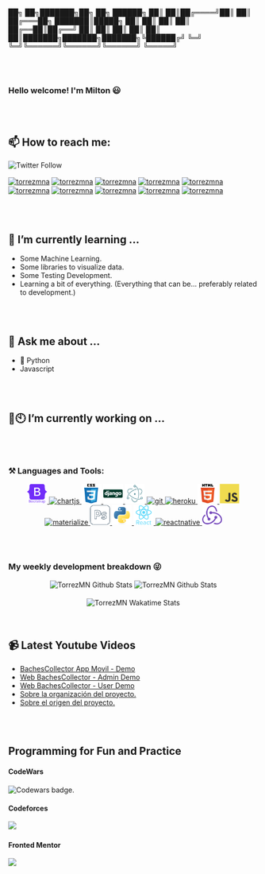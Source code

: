 
 
 ██╗  ██╗███████╗██╗     ██╗      ██████╗ 
 ██║  ██║██╔════╝██║     ██║     ██╔═══██╗
 ███████║█████╗  ██║     ██║     ██║   ██║
 ██╔══██║██╔══╝  ██║     ██║     ██║   ██║
 ██║  ██║███████╗███████╗███████╗╚██████╔╝
 ╚═╝  ╚═╝╚══════╝╚══════╝╚══════╝ ╚═════╝ 
 
 
<br />
<br />

### Hello welcome! I'm Milton 😃

<br />
<br />

## 📫 How to reach me:

<p align="center">

![Twitter Follow](https://img.shields.io/twitter/follow/mntorrez?style=for-the-badge)

<a href="https://codepen.io/torrezmna" target="blank"><img align="center" src="https://raw.githubusercontent.com/rahuldkjain/github-profile-readme-generator/neutral-icons/src/images/icons/Social/codepen.svg" alt="torrezmna" height="30" width="40" /></a>
<a href="https://dev.to/torrezmn" target="blank"><img align="center" src="https://cdn.jsdelivr.net/npm/simple-icons@3.0.1/icons/dev-dot-to.svg" alt="torrezmna" height="30" width="40" /></a>
<a href="https://twitter.com/torrezmn" target="blank"><img align="center" src="https://raw.githubusercontent.com/rahuldkjain/github-profile-readme-generator/neutral-icons/src/images/icons/Social/twitter.svg" alt="torrezmna" height="30" width="40" /></a>
<a href="https://linkedin.com/in/torrezmna" target="blank"><img align="center" src="https://raw.githubusercontent.com/rahuldkjain/github-profile-readme-generator/neutral-icons/src/images/icons/Social/linked-in-alt.svg" alt="torrezmna" height="30" width="40" /></a>
<a href="https://stackoverflow.com/users/torrezmna" target="blank"><img align="center" src="https://raw.githubusercontent.com/rahuldkjain/github-profile-readme-generator/neutral-icons/src/images/icons/Social/stack-overflow.svg" alt="torrezmna" height="30" width="40" /></a>
<a href="https://kaggle.com/torrezmna" target="blank"><img align="center" src="https://raw.githubusercontent.com/rahuldkjain/github-profile-readme-generator/neutral-icons/src/images/icons/Social/kaggle.svg" alt="torrezmna" height="30" width="40" /></a>
<a href="https://fb.com/torrezmna" target="blank"><img align="center" src="https://raw.githubusercontent.com/rahuldkjain/github-profile-readme-generator/neutral-icons/src/images/icons/Social/facebook.svg" alt="torrezmna" height="30" width="40" /></a>
<a href="https://www.youtube.com/c/torrezmna" target="blank"><img align="center" src="https://raw.githubusercontent.com/rahuldkjain/github-profile-readme-generator/neutral-icons/src/images/icons/Social/youtube.svg" alt="torrezmna" height="30" width="40" /></a>
<a href="https://www.hackerrank.com/torrezmna" target="blank"><img align="center" src="https://raw.githubusercontent.com/rahuldkjain/github-profile-readme-generator/neutral-icons/src/images/icons/Social/hackerrank.svg" alt="torrezmna" height="30" width="40" /></a>
<a href="https://codeforces.com/profile/torrezmna" target="blank"><img align="center" src="https://cdn.jsdelivr.net/npm/simple-icons@3.0.1/icons/codeforces.svg" alt="torrezmna" height="30" width="40" /></a>

</p>

<br />
<br />

## 🌱 I’m currently learning ...

- Some Machine Learning.
- Some libraries to visualize data.
- Some Testing Development.
- Learning a bit of everything. (Everything that can be... preferably related to development.)

<br />
<br />

## 💬 Ask me about ...

- 🐍 Python
- Javascript


<br />
<br />

## 🔨🕙 I’m currently working on ...

<br />
<br />

### ⚒️ Languages and Tools:

<p align="center"> <a href="https://getbootstrap.com" target="_blank"> <img src="https://raw.githubusercontent.com/devicons/devicon/master/icons/bootstrap/bootstrap-plain-wordmark.svg" alt="bootstrap" width="40" height="40"/> </a> <a href="https://www.chartjs.org" target="_blank"> <img src="https://www.chartjs.org/media/logo-title.svg" alt="chartjs" width="40" height="40"/> </a> <a href="https://www.w3schools.com/css/" target="_blank"> <img src="https://raw.githubusercontent.com/devicons/devicon/master/icons/css3/css3-original-wordmark.svg" alt="css3" width="40" height="40"/> </a> <a href="https://www.djangoproject.com/" target="_blank"> <img src="https://raw.githubusercontent.com/devicons/devicon/master/icons/django/django-original.svg" alt="django" width="40" height="40"/> </a> <a href="https://www.electronjs.org" target="_blank"> <img src="https://raw.githubusercontent.com/devicons/devicon/master/icons/electron/electron-original.svg" alt="electron" width="40" height="40"/> </a> <a href="https://git-scm.com/" target="_blank"> <img src="https://www.vectorlogo.zone/logos/git-scm/git-scm-icon.svg" alt="git" width="40" height="40"/> </a> <a href="https://heroku.com" target="_blank"> <img src="https://www.vectorlogo.zone/logos/heroku/heroku-icon.svg" alt="heroku" width="40" height="40"/> </a> <a href="https://www.w3.org/html/" target="_blank"> <img src="https://raw.githubusercontent.com/devicons/devicon/master/icons/html5/html5-original-wordmark.svg" alt="html5" width="40" height="40"/> </a> <a href="https://developer.mozilla.org/en-US/docs/Web/JavaScript" target="_blank"> <img src="https://raw.githubusercontent.com/devicons/devicon/master/icons/javascript/javascript-original.svg" alt="javascript" width="40" height="40"/> </a> <a href="https://materializecss.com/" target="_blank"> <img src="https://raw.githubusercontent.com/prplx/svg-logos/5585531d45d294869c4eaab4d7cf2e9c167710a9/svg/materialize.svg" alt="materialize" width="40" height="40"/> </a> <a href="https://www.photoshop.com/en" target="_blank"> <img src="https://raw.githubusercontent.com/devicons/devicon/master/icons/photoshop/photoshop-line.svg" alt="photoshop" width="40" height="40"/> </a> <a href="https://www.python.org" target="_blank"> <img src="https://raw.githubusercontent.com/devicons/devicon/master/icons/python/python-original.svg" alt="python" width="40" height="40"/> </a> <a href="https://reactjs.org/" target="_blank"> <img src="https://raw.githubusercontent.com/devicons/devicon/master/icons/react/react-original-wordmark.svg" alt="react" width="40" height="40"/> </a> <a href="https://reactnative.dev/" target="_blank"> <img src="https://reactnative.dev/img/header_logo.svg" alt="reactnative" width="40" height="40"/> </a> <a href="https://redux.js.org" target="_blank"> <img src="https://raw.githubusercontent.com/devicons/devicon/master/icons/redux/redux-original.svg" alt="redux" width="40" height="40"/> </a> </p>


<br/>
<br/>


### My weekly development breakdown 😜

<div align='center'>
<img align="center" alt="TorrezMN Github Stats" src="https://github-readme-stats.vercel.app/api?username=TorrezMN&theme=chartreuse-dark&show_icons=true"/>

<img align="center" alt="TorrezMN Github Stats" src="https://github-readme-stats.vercel.app/api/top-langs/?username=TorrezMN&theme=chartreuse-dark"/>

</div>
<br />
<div align='center'>

<img align="center" alt="TorrezMN Wakatime Stats" src="https://github-readme-stats.vercel.app/api/wakatime?username=TorrezMN&theme=chartreuse-dark&v=2"/>


</div>




<br />
<br />

## 📹 Latest Youtube Videos

<!-- YOUTUBE:START -->
- [BachesCollector App Movil - Demo](https://www.youtube.com/watch?v=WHsziHansd0)
- [Web   BachesCollector - Admin Demo](https://www.youtube.com/watch?v=T4O19HY3UTg)
- [Web   BachesCollector - User Demo](https://www.youtube.com/watch?v=91KQklKO4hs)
- [Sobre la organización del proyecto.](https://www.youtube.com/watch?v=kD6oEm9uCts)
- [Sobre el origen del proyecto.](https://www.youtube.com/watch?v=VWm0VPSjk6k)
<!-- YOUTUBE:END -->

<br/>
<br/>

## Programming for Fun and Practice 
#### CodeWars
<img align='center' alt="Codewars badge." src="https://www.codewars.com/users/Torrez%20M.N./badges/large">

#### Codeforces
[<img src="https://codeforces.org/s/97525/images/codeforces-logo-with-telegram.png">](https://codeforces.com/profile/torrez_mn)

#### Fronted Mentor
[<img src="https://www.frontendmentor.io/static/images/logo-desktop.svg">](https://www.frontendmentor.io/profile/TorrezMN)


<br/>
<br/>

 
